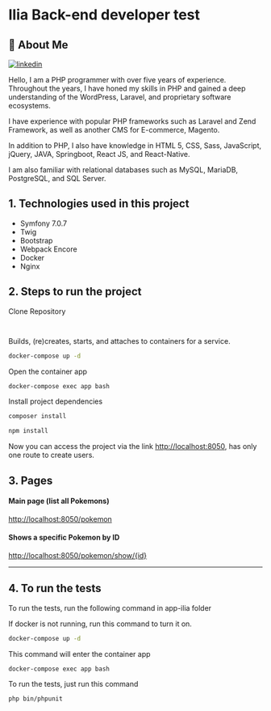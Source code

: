 # Ilia Back-end developer test

## 🚀 About Me
[![linkedin](https://img.shields.io/badge/linkedin-0A66C2?style=for-the-badge&logo=linkedin&logoColor=white)](https://www.linkedin.com/in/fernando-gobetti/)


Hello, I am a PHP programmer with over five years of experience. Throughout the years, I have honed my skills in PHP and gained a deep understanding of the WordPress, Laravel, and proprietary software ecosystems.

I have experience with popular PHP frameworks such as Laravel and Zend Framework, as well as another CMS for E-commerce, Magento.

In addition to PHP, I also have knowledge in HTML 5, CSS, Sass, JavaScript, jQuery, JAVA, Springboot, React JS, and React-Native.

I am also familiar with relational databases such as MySQL, MariaDB, PostgreSQL, and SQL Server.


## 1. Technologies used in this project

- Symfony 7.0.7
- Twig
- Bootstrap
- Webpack Encore
- Docker
- Nginx

## 2. Steps to run the project

Clone Repository

```bash

```

```bash

```

Builds, (re)creates, starts, and attaches to containers for a service.
```bash
docker-compose up -d
```

Open the container app
```bash
docker-compose exec app bash
```

Install project dependencies
```bash
composer install
```

```bash
npm install
```
Now you can access the project via the link
[http://localhost:8050](http://localhost:8050), has only one route to create users.

## 3. Pages 

#### Main page (list all Pokemons)

[http://localhost:8050/pokemon](http://localhost:8050/pokemon)

#### Shows a specific Pokemon by ID

[http://localhost:8050/pokemon/show/{id}](http://localhost:8050/pokemon/show/{id})

---

## 4. To run the tests

To run the tests, run the following command in app-ilia folder

If docker is not running, run this command to turn it on.

```bash
docker-compose up -d
```
This command will enter the container app

```bash
docker-compose exec app bash
```

To run the tests, just run this command

```bash
php bin/phpunit
```